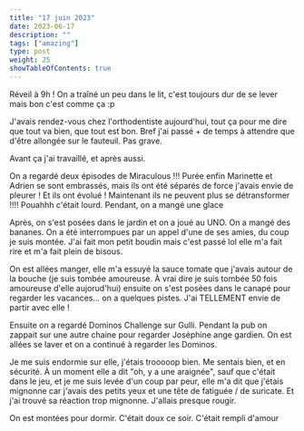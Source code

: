 ```yaml
---
title: "17 juin 2023"
date: 2023-06-17
description: ""
tags: ["amazing"]
type: post
weight: 25
showTableOfContents: true
---
```


Réveil à 9h ! On a traîné un peu dans le lit, c'est toujours dur de se lever mais bon c'est comme ça :p

J'avais rendez-vous chez l'orthodentiste aujourd'hui, tout ça pour me dire que tout va bien, que tout est bon. Bref j'ai passé + de temps à attendre que d'être allongée sur le fauteuil. Pas grave.

Avant ça j'ai travaillé, et après aussi.

On a regardé deux épisodes de Miraculous !!! Purée enfin Marinette et Adrien se sont embrassés, mais ils ont été séparés de force j'avais envie de pleurer ! Et ils ont évolué ! Maintenant ils ne peuvent plus se détransformer !!!! Pouahhh c'était lourd. Pendant, on a mangé une glace

Après, on s'est posées dans le jardin et on a joué au UNO. On a mangé des bananes. On a été interrompues par un appel d'une de ses amies, du coup je suis montée. J'ai fait mon petit boudin mais c'est passé lol elle m'a fait rire et m'a fait plein de bisous.

On est allées manger, elle m'a essuyé la sauce tomate que j'avais autour de la bouche (je suis tombée amoureuse. À vrai dire je suis tombée 50 fois amoureuse d'elle aujorud'hui) ensuite on s'est posées dans le canapé pour regarder les vacances... on a quelques pistes. J'ai TELLEMENT envie de partir avec elle !

Ensuite on a regardé Dominos Challenge sur Gulli. Pendant la pub on zappait sur une autre chaine pour regarder Joséphine ange gardien. On est allées se laver et on a continué à regarder les Dominos.

Je me suis endormie sur elle, j'étais trooooop bien. Me sentais bien, et en sécurité. À un moment elle a dit "oh, y a une araignée", sauf que c'était dans le jeu, et je me suis levée d'un coup par peur, elle m'a dit que j'étais mignonne car j'avais des petits yeux et une tête de fatiguée / de suricate. Et j'ai trouvé sa réaction trop mignonne. J'allais presque rougir.

On est montées pour dormir. C'était doux ce soir. C'était rempli d'amour